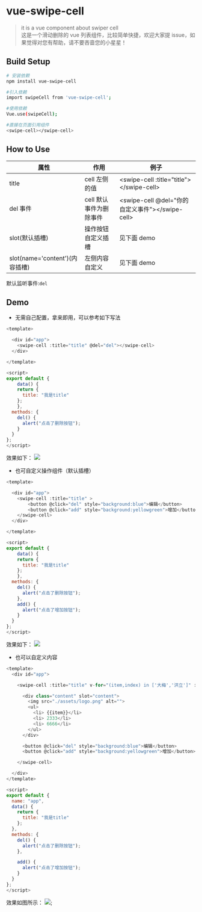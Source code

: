 # vue-swipe-cell

> it is a vue component about swiper cell
> <br>
> 这是一个滑动删除的 vue 列表组件，比较简单快捷，欢迎大家提 issue，如果觉得对您有帮助，请不要吝啬您的小星星！

## Build Setup

```bash
# 安装依赖
npm install vue-swipe-cell

#引入依赖
import swipeCell from 'vue-swipe-cell';

#使用依赖
Vue.use(swipeCell);

#直接在页面引用组件
<swipe-cell></swipe-cell>
```

## How to Use

| 属性                           | 作用                    | 例子                                              |
| ------------------------------ | ----------------------- | ------------------------------------------------- |
| title                          | cell 左侧的值           | \<swipe-cell :title="title">\</swipe-cell>        |
| del 事件                       | cell 默认事件为删除事件 | \<swipe-cell @del="你的自定义事件">\</swipe-cell> |
| slot(默认插槽)                 | 操作按钮自定义插槽      | 见下面 demo                                       |
| slot(name='content')(内容插槽) | 左侧内容自定义          | 见下面 demo                                       |

默认监听事件:`del`

## Demo

- 无需自己配置，拿来即用，可以参考如下写法

```javascript
<template>

  <div id="app">
    <swipe-cell :title="title" @del="del"></swipe-cell>
  </div>

</template>

<script>
export default {
    data() {
    return {
      title: "我是title"
    };
    },
  methods: {
    del() {
      alert("点击了删除按钮");
    }
  }
};
</script>
```

效果如下：
![](https://i.imgur.com/LRSvwAO.gif)

- 也可自定义操作组件（默认插槽）

```javascript
<template>

  <div id="app">
    <swipe-cell :title="title" >
        <button @click="del" style="background:blue">编辑</button>
        <button @click="add" style="background:yellowgreen">增加</button>
    </swipe-cell>
  </div>

</template>

<script>
export default {
    data() {
    return {
      title: "我是title"
    };
    },
  methods: {
    del() {
      alert("点击了删除按钮");
    },
    add() {
      alert("点击了增加按钮");
    }
  }
};
</script>
```

效果如下：
![](https://i.imgur.com/N9qM2w8.gif)

- 也可以自定义内容

```javascript
<template>
  <div id="app">

    <swipe-cell :title="title" v-for="(item,index) in ['大梅','洪立']" :key="index">

      <div class="content" slot="content">
        <img src="./assets/logo.png" alt="">
        <ul>
          <li> {{item}}</li>
          <li> 2333</li>
          <li> 6666</li>
        </ul>
      </div>

      <button @click="del" style="background:blue">编辑</button>
      <button @click="add" style="background:yellowgreen">增加</button>

    </swipe-cell>

  </div>
</template>

<script>
export default {
  name: "app",
  data() {
    return {
      title: "我是title"
    };
  },
  methods: {
    del() {
      alert("点击了删除按钮");
    },

    add() {
      alert("点击了增加按钮");
    }
  }
};
</script>
```

效果如图所示：
![](https://i.imgur.com/Zed8yzw.gif);

